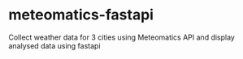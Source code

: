 # meteomatics-fastapi
Collect weather data for 3 cities using Meteomatics API and display analysed data using fastapi
